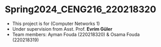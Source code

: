 # Spring2024_CENG216_220218320
- This project is for (Computer Networks 1)
- Under supervision from Asst. Prof. **Evrim Güler**
- Team members: Ayman Fouda (220218320) & Osama Fouda (220218319)
